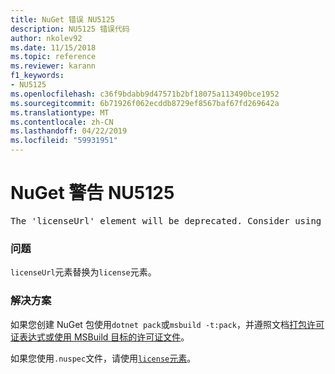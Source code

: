 ```yaml
---
title: NuGet 错误 NU5125
description: NU5125 错误代码
author: nkolev92
ms.date: 11/15/2018
ms.topic: reference
ms.reviewer: karann
f1_keywords:
- NU5125
ms.openlocfilehash: c36f9bdabb9d47571b2bf18075a113490bce1952
ms.sourcegitcommit: 6b71926f062ecddb8729ef8567baf67fd269642a
ms.translationtype: MT
ms.contentlocale: zh-CN
ms.lasthandoff: 04/22/2019
ms.locfileid: "59931951"
---
```

# <a name="nuget-warning-nu5125"></a>NuGet 警告 NU5125
<pre>The 'licenseUrl' element will be deprecated. Consider using the 'license' element instead.</pre>

### <a name="issue"></a>问题

`licenseUrl`元素替换为`license`元素。

### <a name="solution"></a>解决方案

如果您创建 NuGet 包使用`dotnet pack`或`msbuild -t:pack`，并遵照文档[打包许可证表达式或使用 MSBuild 目标的许可证文件](../msbuild-targets.md#packing-a-license-expression-or-a-license-file)。

如果您使用`.nuspec`文件，请使用[`license`元素](../nuspec.md#license)。
